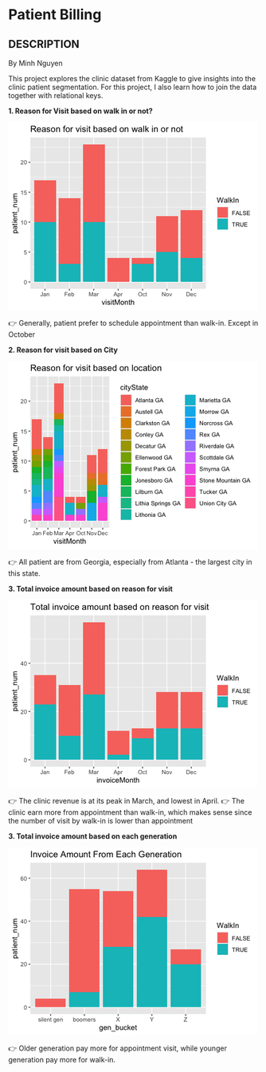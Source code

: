 # Patient Billing

## DESCRIPTION
By Minh Nguyen

This project explores the clinic dataset from Kaggle to give insights into the clinic patient segmentation. For this project, I also learn how to join the data together with relational keys.

**1. Reason for Visit based on walk in or not?**

![Chase Banner](https://github.com/minhnbnguyen/DATA-332/blob/main/patient_billing/graph/walkin%20or%20not.png)

👉 Generally, patient prefer to schedule appointment than walk-in. Except in October

**2. Reason for visit based on City**

![Reason for visit based on City](https://github.com/minhnbnguyen/DATA-332/blob/main/patient_billing/graph/Visit%20based%20on%20resident%20location.png)

👉 All patient are from Georgia, especially from Atlanta - the largest city in this state.

**3. Total invoice amount based on reason for visit**

![Total invoice amount based on reason for visit](https://github.com/minhnbnguyen/DATA-332/blob/main/patient_billing/graph/invoice%20amount.png)

👉 The clinic revenue is at its peak in March, and lowest in April.
👉 The clinic earn more from appointment than walk-in, which makes sense since the number of visit by walk-in is lower than appointment

**3. Total invoice amount based on each generation**

![Total invoice amount based on each generation](https://github.com/minhnbnguyen/DATA-332/blob/main/patient_billing/graph/gen%20invoice.png)

👉 Older generation pay more for appointment visit, while younger generation pay more for walk-in.

